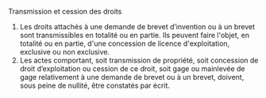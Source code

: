 Transmission et cession des droits
1) Les droits attachés à une demande de brevet d’invention ou à un brevet sont
transmissibles en totalité ou en partie. Ils peuvent faire l'objet, en totalité ou en partie,
d'une concession de licence d'exploitation, exclusive ou non exclusive.
2) Les actes comportant, soit transmission de propriété, soit concession de droit
d’exploitation ou cession de ce droit, soit gage ou mainlevée de gage relativement à une
demande de brevet ou à un brevet, doivent, sous peine de nullité, être constatés par
écrit.